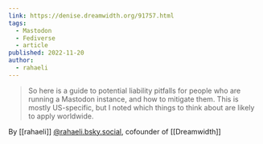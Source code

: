 ```yaml
---
link: https://denise.dreamwidth.org/91757.html
tags:
  - Mastodon
  - Fediverse
  - article
published: 2022-11-20
author:
  - rahaeli
---
```

> So here is a guide to potential liability pitfalls for people who are running a Mastodon instance, and how to mitigate them. This is mostly US-specific, but I noted which things to think about are likely to apply worldwide.

By [[rahaeli]] [@rahaeli.bsky.social](https://bsky.app/profile/rahaeli.bsky.social), cofounder of [[Dreamwidth]]